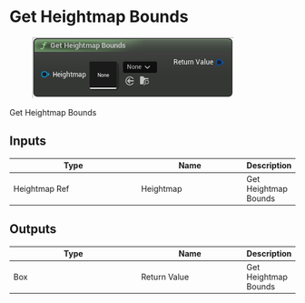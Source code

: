 # Get Heightmap Bounds

<div align="left" data-full-width="false">

<figure><img src="Get_Heightmap_Bounds.png" alt=""><figcaption></figcaption></figure>

</div>

Get Heightmap Bounds

## Inputs

<table>
<thead><tr><th width="250">Type</th><th width="200">Name</th><th>Description</th></tr></thead>
<tbody>
<tr><td>Heightmap Ref</td><td>Heightmap</td><td>Get Heightmap Bounds</td></tr>
</tbody>
</table>

## Outputs

<table>
<thead><tr><th width="250">Type</th><th width="200">Name</th><th>Description</th></tr></thead>
<tbody>
<tr><td>Box</td><td>Return Value</td><td>Get Heightmap Bounds</td></tr>
</tbody>
</table>